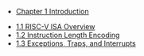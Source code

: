 * [Chapter 1 Introduction](introduction/README.md)
 - [1.1 RISC-V ISA Overview](introduction/overview.md)
 - [1.2 Instruction Length Encoding](introduction/instr-leng-encoding.md)
 - [1.3 Exceptions, Traps, and Interrupts](introduction/exceptions.md)